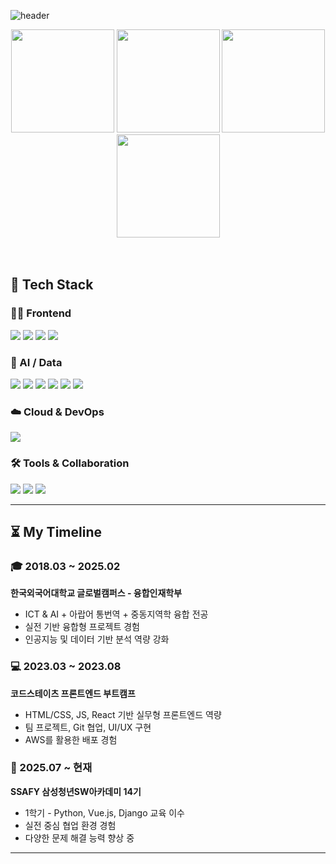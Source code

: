 ![header](https://capsule-render.vercel.app/api?type=waving&color=auto&height=230&section=header&text=Juseong%20Yu&fontSize=75)

<div align="center">

<!-- GitHub Stats -->
<div align="center">

  <!-- 메인 통계 -->
  <img src="https://github-readme-stats.vercel.app/api?username=Juseong-Yu&show_icons=true&include_all_commits=true&theme=tokyonight&hide_border=true&rank_icon=percentile&line_height=28" height="165" />

  <!-- 연속 커밋 기록 -->
  <img src="https://streak-stats.demolab.com?user=Juseong-Yu&theme=tokyonight&hide_border=true" height="165" />

  <!-- Top Languages -->
  <img src="https://github-readme-stats.vercel.app/api/top-langs/?username=Juseong-Yu&layout=compact&theme=tokyonight&hide_border=true&card_width=360" height="165" />
<img src="http://mazassumnida.wtf/api/v2/generate_badge?boj=aaa4591 "height="165" />
</div>
<!-- Solved.ac Badge -->
<br/><br/>


</div>

## 💪 Tech Stack

### 👨‍💻 Frontend
<div>
  <img src="https://img.shields.io/badge/HTML5-E34F26?style=flat&logo=HTML5&logoColor=white" />
  <img src="https://img.shields.io/badge/CSS3-1572B6?style=flat&logo=CSS3&logoColor=white" />
  <img src="https://img.shields.io/badge/JavaScript-F7DF1E?style=flat&logo=JavaScript&logoColor=black" />
  <img src="https://img.shields.io/badge/React-61DAFB?style=flat&logo=React&logoColor=black" />
</div>

### 🧠 AI / Data
<div>
  <img src="https://img.shields.io/badge/Python-3776AB?style=flat&logo=python&logoColor=white" />
  <img src="https://img.shields.io/badge/R-276DC3?style=flat&logo=R&logoColor=white" />
  <img src="https://img.shields.io/badge/Pandas-150458?style=flat&logo=pandas&logoColor=white" />
  <img src="https://img.shields.io/badge/Numpy-013243?style=flat&logo=numpy&logoColor=white" />
  <img src="https://img.shields.io/badge/Matplotlib-11557C?style=flat&logo=matplotlib&logoColor=white" />
  <img src="https://img.shields.io/badge/SQL-4479A1?style=flat&logo=MySQL&logoColor=white" />
</div>

### ☁️ Cloud & DevOps
<div>
  <img src="https://img.shields.io/badge/AWS-232F3E?style=flat&logo=Amazon-AWS&logoColor=white" />
</div>

### 🛠️ Tools & Collaboration
<div>
  <img src="https://img.shields.io/badge/GitHub-181717?style=flat&logo=github&logoColor=white" />
  <img src="https://img.shields.io/badge/Figma-F24E1E?style=flat&logo=figma&logoColor=white" />
  <img src="https://img.shields.io/badge/Notion-000000?style=flat&logo=notion&logoColor=white" />
</div>

---

## ⏳ My Timeline

### 🎓 2018.03 ~ 2025.02  
**한국외국어대학교 글로벌캠퍼스 - 융합인재학부**  
- ICT & AI + 아랍어 통번역 + 중동지역학 융합 전공  
- 실전 기반 융합형 프로젝트 경험  
- 인공지능 및 데이터 기반 분석 역량 강화

### 💻 2023.03 ~ 2023.08  
**코드스테이츠 프론트엔드 부트캠프**  
- HTML/CSS, JS, React 기반 실무형 프론트엔드 역량  
- 팀 프로젝트, Git 협업, UI/UX 구현  
- AWS를 활용한 배포 경험

### 🧠 2025.07 ~ 현재  
**SSAFY 삼성청년SW아카데미 14기**  
- 1학기 -  Python, Vue.js, Django 교육 이수 
- 실전 중심 협업 환경 경험  
- 다양한 문제 해결 능력 향상 중

---
